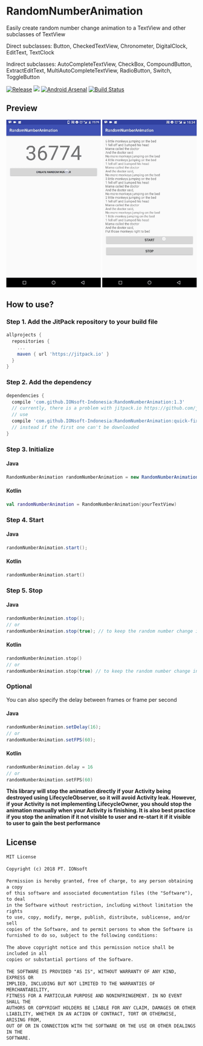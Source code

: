 # RandomNumberAnimation
Easily create random number change animation to a TextView and other subclasses of TextView

Direct subclasses:
Button, CheckedTextView, Chronometer, DigitalClock, EditText, TextClock

Indirect subclasses:
AutoCompleteTextView, CheckBox, CompoundButton, ExtractEditText, MultiAutoCompleteTextView, RadioButton, Switch, ToggleButton

<a href="https://jitpack.io/#IONsoft-Indonesia/RandomNumberAnimation"><img alt="Release" src="https://jitpack.io/v/IONsoft-Indonesia/RandomNumberAnimation.svg"></a>
<a href="http://www.methodscount.com/?lib=com.github.IONsoft-Indonesia%3ARandomNumberAnimation%3A1.3"><img src="https://img.shields.io/badge/Methods and size-core: 37 | deps: 29878 | 21 KB-e91e63.svg"/></a>
[![Android Arsenal](https://img.shields.io/badge/Android%20Arsenal-RandomNumberAnimation-blue.svg?style=flat)](https://android-arsenal.com/details/1/6640)
[![Build Status](https://travis-ci.org/IONsoft-Indonesia/RandomNumberAnimation.svg?branch=master)](https://travis-ci.org/IONsoft-Indonesia/RandomNumberAnimation)

## Preview
<a href="https://github.com/IONsoft-Indonesia/RandomNumberAnimation/blob/master/art/RandomNumberGenerator.gif"><img src="https://github.com/IONsoft-Indonesia/RandomNumberAnimation/blob/master/art/RandomNumberGenerator.gif" width="250px"/></a>
<a href="https://github.com/IONsoft-Indonesia/RandomNumberAnimation/blob/master/art/RandomNumberAnimation.gif"><img src="https://github.com/IONsoft-Indonesia/RandomNumberAnimation/blob/master/art/RandomNumberAnimation.gif" width="250px"/></a>

## How to use?
### Step 1. Add the JitPack repository to your build file
```gradle
allprojects {
  repositories {
    ...
    maven { url 'https://jitpack.io' }
  }
}
```
### Step 2. Add the dependency
```gradle
dependencies {
  compile 'com.github.IONsoft-Indonesia:RandomNumberAnimation:1.3'
  // currently, there is a problem with jitpack.io https://github.com/jitpack/jitpack.io/issues/2189
  // use 
  compile 'com.github.IONsoft-Indonesia:RandomNumberAnimation:quick-fix-SNAPSHOT'
  // instead if the first one can't be downloaded
}
```
### Step 3. Initialize
#### Java
```java
RandomNumberAnimation randomNumberAnimation = new RandomNumberAnimation(yourTextView);
```
#### Kotlin
```kotlin
val randomNumberAnimation = RandomNumberAnimation(yourTextView)
```
### Step 4. Start
#### Java
```java
randomNumberAnimation.start();
```
#### Kotlin
```kotlin
randomNumberAnimation.start()
```
### Step 5. Stop
#### Java
```java
randomNumberAnimation.stop();
// or
randomNumberAnimation.stop(true); // to keep the random number change inside the text
```
#### Kotlin
```kotlin
randomNumberAnimation.stop()
// or
randomNumberAnimation.stop(true) // to keep the random number change inside the text
```

### Optional
You can also specify the delay between frames or frame per second
#### Java
```java
randomNumberAnimation.setDelay(16);
// or
randomNumberAnimation.setFPS(60);
```
#### Kotlin
```kotlin
randomNumberAnimation.delay = 16
// or
randomNumberAnimation.setFPS(60)
```
**This library will stop the animation directly if your Activity being destroyed using LifecycleObserver, so it will avoid Activity leak. However, if your Activity is not implementing LifecycleOwner, you should stop the animation manually when your Activity is finishing. It is also best practice if you stop the animation if it not visible to user and re-start it if it visible to user to gain the best performance**
## License
```
MIT License

Copyright (c) 2018 PT. IONsoft

Permission is hereby granted, free of charge, to any person obtaining a copy
of this software and associated documentation files (the "Software"), to deal
in the Software without restriction, including without limitation the rights
to use, copy, modify, merge, publish, distribute, sublicense, and/or sell
copies of the Software, and to permit persons to whom the Software is
furnished to do so, subject to the following conditions:

The above copyright notice and this permission notice shall be included in all
copies or substantial portions of the Software.

THE SOFTWARE IS PROVIDED "AS IS", WITHOUT WARRANTY OF ANY KIND, EXPRESS OR
IMPLIED, INCLUDING BUT NOT LIMITED TO THE WARRANTIES OF MERCHANTABILITY,
FITNESS FOR A PARTICULAR PURPOSE AND NONINFRINGEMENT. IN NO EVENT SHALL THE
AUTHORS OR COPYRIGHT HOLDERS BE LIABLE FOR ANY CLAIM, DAMAGES OR OTHER
LIABILITY, WHETHER IN AN ACTION OF CONTRACT, TORT OR OTHERWISE, ARISING FROM,
OUT OF OR IN CONNECTION WITH THE SOFTWARE OR THE USE OR OTHER DEALINGS IN THE
SOFTWARE.
```

